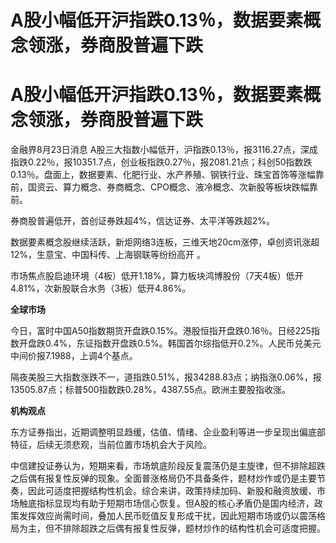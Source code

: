 # A股小幅低开沪指跌0.13％，数据要素概念领涨，券商股普遍下跌

# A股小幅低开沪指跌0.13％，数据要素概念领涨，券商股普遍下跌

金融界8月23日消息
A股三大指数小幅低开，沪指跌0.13％，报3116.27点，深成指跌0.22％，报10351.7点，创业板指跌0.27％，报2081.21点；科创50指数跌0.13％。盘面上，数据要素、化肥行业、水产养殖、钢铁行业、珠宝首饰等涨幅靠前，国资云、算力概念、券商概念、CPO概念、液冷概念、次新股等板块跌幅靠前。

券商股普遍低开，首创证券跌超4%，信达证券、太平洋等跌超2%。

数据要素概念股继续活跃，新炬网络3连板，三维天地20cm涨停，卓创资讯涨超12%，生意宝、中国科传、上海钢联等纷纷高开 。

市场焦点股启迪环境（4板）低开1.18%，算力板块鸿博股份（7天4板）低开4.81%，次新股联合水务（3板）低开4.86%。

**全球市场**

今日，富时中国A50指数期货开盘跌0.15%。港股恒指开盘跌0.16％。日经225指数开盘跌0.4%，东证指数开盘跌0.5%。韩国首尔综指低开0.2%。人民币兑美元中间价报7.1988，上调4个基点。

隔夜美股三大指数涨跌不一，道指跌0.51%，报34288.83点；纳指涨0.06%，报13505.87点；标普500指数跌0.28%，4387.55点。欧洲主要股指收涨。

**机构观点**

东方证券指出，近期调整明显趋缓，估值、情绪、企业盈利等进一步呈现出偏底部特征，后续无须悲观，当前位置市场机会大于风险。

中信建投证券认为，短期来看，市场筑底阶段反复震荡仍是主旋律，但不排除超跌之后偶有报复性反弹的现象。全面普涨格局仍不具备条件，题材炒作或仍是主要节奏，因此可适度把握结构性机会。综合来讲，政策持续加码、新股和融资放缓、市场触底指标显现均有助于短期市场信心恢复。但A股的核心矛盾仍是国内经济，政策发挥效应尚需时间，叠加人民币贬值反复形成干扰，因此短期市场或仍以震荡格局为主，但不排除超跌之后偶有报复性反弹，题材炒作的结构性机会可适度把握。

